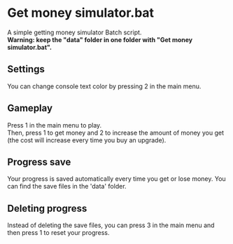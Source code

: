 # Get money simulator.bat
A simple getting money simulator Batch script.<br>
<b>Warning: keep the "data" folder in one folder with "Get money simulator.bat".</b><br>

## Settings
You can change console text color by pressing 2 in the main menu.<br>

## Gameplay
Press 1 in the main menu to play.<br>
Then, press 1 to get money and 2 to increase the amount of money you get (the cost will increase every time you buy an upgrade).<br>

## Progress save
Your progress is saved automatically every time you get or lose money. You can find the save files in the 'data' folder.<br>

## Deleting progress
Instead of deleting the save files, you can press 3 in the main menu and then press 1 to reset your progress.
